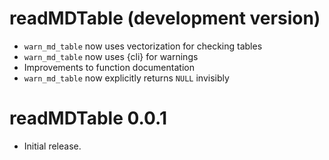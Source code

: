 # readMDTable (development version)

* `warn_md_table` now uses vectorization for checking tables
* `warn_md_table` now uses {cli} for warnings
* Improvements to function documentation
* `warn_md_table` now explicitly returns `NULL` invisibly

# readMDTable 0.0.1

* Initial release.

